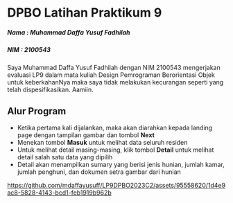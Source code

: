 # **DPBO Latihan Praktikum 9**

##### **Nama : Muhammad Daffa Yusuf Fadhilah**

##### **NIM : 2100543**

Saya Muhammad Daffa Yusuf Fadhilah dengan NIM 2100543 mengerjakan evaluasi LP9
dalam mata kuliah Design Pemrograman Berorientasi Objek
untuk keberkahanNya maka saya tidak melakukan kecurangan seperti
yang telah dispesifikasikan. Aamiin.

## **Alur Program**
- Ketika pertama kali dijalankan, maka akan diarahkan kepada landing page dengan tampilan gambar dan tombol **Next**
- Menekan tombol **Masuk** untuk melihat data seluruh residen
- Untuk melihat detail masing-masing, klik tombol **Detail** untuk melihat detail salah satu data yang dipilih
- Detail akan menampilkan sumary yang berisi jenis hunian, jumlah kamar, jumlah penghuni, dan dokumen setra gambar dari hunian



https://github.com/mdaffayusuff/LP9DPBO2023C2/assets/95558620/1d4e9ac8-5828-4143-bcd1-feb1919b962b

